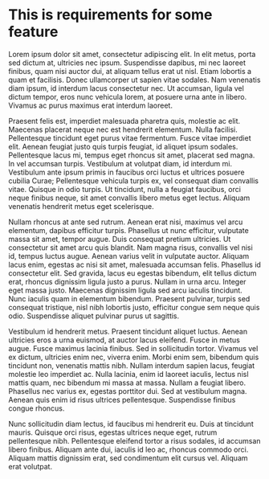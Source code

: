 # This is requirements for some feature

Lorem ipsum dolor sit amet, consectetur adipiscing elit. In elit metus, porta sed dictum at, ultricies nec ipsum. Suspendisse dapibus, mi nec laoreet finibus, quam nisi auctor dui, at aliquam tellus erat ut nisl. Etiam lobortis a quam et facilisis. Donec ullamcorper ut sapien vitae sodales. Nam venenatis diam ipsum, id interdum lacus consectetur nec. Ut accumsan, ligula vel dictum tempor, eros nunc vehicula lorem, at posuere urna ante in libero. Vivamus ac purus maximus erat interdum laoreet.

Praesent felis est, imperdiet malesuada pharetra quis, molestie ac elit. Maecenas placerat neque nec est hendrerit elementum. Nulla facilisi. Pellentesque tincidunt eget purus vitae fermentum. Fusce vitae imperdiet elit. Aenean feugiat justo quis turpis feugiat, id aliquet ipsum sodales. Pellentesque lacus mi, tempus eget rhoncus sit amet, placerat sed magna. In vel accumsan turpis. Vestibulum at volutpat diam, id interdum mi. Vestibulum ante ipsum primis in faucibus orci luctus et ultrices posuere cubilia Curae; Pellentesque vehicula turpis ex, vel consequat diam convallis vitae. Quisque in odio turpis. Ut tincidunt, nulla a feugiat faucibus, orci neque finibus neque, sit amet convallis libero metus eget lectus. Aliquam venenatis hendrerit metus eget scelerisque.

Nullam rhoncus at ante sed rutrum. Aenean erat nisi, maximus vel arcu elementum, dapibus efficitur turpis. Phasellus ut nunc efficitur, vulputate massa sit amet, tempor augue. Duis consequat pretium ultricies. Ut consectetur sit amet arcu quis blandit. Nam magna risus, convallis vel nisi id, tempus luctus augue. Aenean varius velit in vulputate auctor. Aliquam lacus enim, egestas ac nisi sit amet, malesuada accumsan felis. Phasellus id consectetur elit. Sed gravida, lacus eu egestas bibendum, elit tellus dictum erat, rhoncus dignissim ligula justo a purus. Nullam in urna arcu. Integer eget massa justo. Maecenas dignissim ligula sed arcu iaculis tincidunt. Nunc iaculis quam in elementum bibendum. Praesent pulvinar, turpis sed consequat tristique, nisl nibh lobortis justo, efficitur congue sem neque quis odio. Suspendisse aliquet pulvinar purus ut sagittis.

Vestibulum id hendrerit metus. Praesent tincidunt aliquet luctus. Aenean ultricies eros a urna euismod, at auctor lacus eleifend. Fusce in metus augue. Fusce maximus lacinia finibus. Sed in sollicitudin tortor. Vivamus vel ex dictum, ultricies enim nec, viverra enim. Morbi enim sem, bibendum quis tincidunt non, venenatis mattis nibh. Nullam interdum sapien lacus, feugiat molestie leo imperdiet ac. Nulla lacinia, enim id laoreet iaculis, lectus nisl mattis quam, nec bibendum mi massa at massa. Nullam a feugiat libero. Phasellus nec varius ex, egestas porttitor dui. Sed at vestibulum magna. Aenean quis enim id risus ultrices pellentesque. Suspendisse finibus congue rhoncus.

Nunc sollicitudin diam lectus, id faucibus mi hendrerit eu. Duis at tincidunt mauris. Quisque orci risus, egestas ultrices neque eget, rutrum pellentesque nibh. Pellentesque eleifend tortor a risus sodales, id accumsan libero finibus. Aliquam ante dui, iaculis id leo ac, rhoncus commodo orci. Aliquam mattis dignissim erat, sed condimentum elit cursus vel. Aliquam erat volutpat.